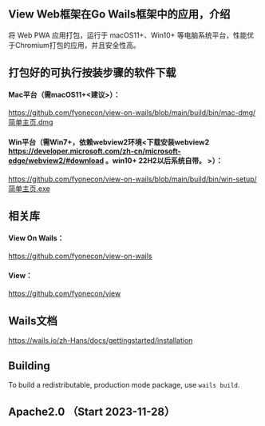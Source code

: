 
## View Web框架在Go Wails框架中的应用，介绍
将 Web PWA 应用打包，运行于 macOS11+、Win10+ 等电脑系统平台，性能优于Chromium打包的应用，并且安全性高。

## 打包好的可执行按装步骤的软件下载
#### Mac平台（需macOS11+<建议>）：
https://github.com/fyonecon/view-on-wails/blob/main/build/bin/mac-dmg/简单主页.dmg
#### Win平台（需Win7+，依赖webview2环境<下载安装webview2 https://developer.microsoft.com/zh-cn/microsoft-edge/webview2/#download 。win10+ 22H2以后系统自带。 >）：
https://github.com/fyonecon/view-on-wails/blob/main/build/bin/win-setup/简单主页.exe

## 相关库
#### View On Wails：
https://github.com/fyonecon/view-on-wails
#### View：
https://github.com/fyonecon/view

## Wails文档
https://wails.io/zh-Hans/docs/gettingstarted/installation

## Building
To build a redistributable, production mode package, use `wails build`.

## Apache2.0 （Start 2023-11-28）